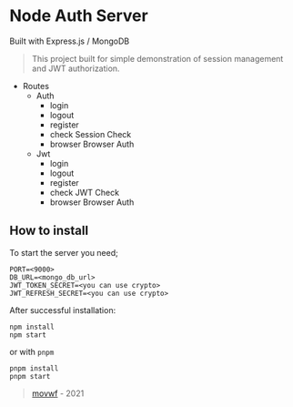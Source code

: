 # Node Auth Server

Built with Express.js / MongoDB

> This project built for simple demonstration of session management and JWT authorization.

- Routes
  - Auth
    - login <POST>
    - logout <GET>
    - register <POST>
    - check <GET> Session Check
    - browser <GET> Browser Auth
  - Jwt
    - login <POST>
    - logout <GET>
    - register <POST>
    - check <GET> JWT Check
    - browser <GET> Browser Auth

## How to install

To start the server you need;

```
PORT=<9000>
DB_URL=<mongo_db_url>
JWT_TOKEN_SECRET=<you can use crypto>
JWT_REFRESH_SECRET=<you can use crypto>
```

After successful installation:

```
npm install
npm start
```

or with `pnpm`

```
pnpm install
pnpm start

```

> [movwf](https://github.com/movwf) - 2021
